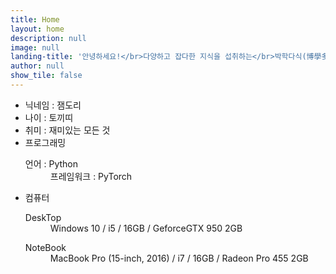 ```yaml
---
title: Home
layout: home
description: null
image: null
landing-title: '안녕하세요!</br>다양하고 잡다한 지식을 섭취하는</br>박학다식(博學多食) 블로그입니다'
author: null
show_tile: false
---
```




<ul>
<li>닉네임 : 잼도리</li>
<li>나이 : 토끼띠</li>
<li>취미 : 재미있는 모든 것</li>
<li>프로그래밍
<dl>
<dt>언어 : Python</dt>
<dd>프레임워크 : PyTorch</dd>
</dl>
</li>
<li>컴퓨터
<dl>
<dt>DeskTop</dt>
<dd>Windows 10 / i5 / 16GB / GeforceGTX 950 2GB</dd>
</dl>
<dl>
<dt>NoteBook</dt>
<dd>MacBook Pro (15-inch, 2016) / i7 / 16GB / Radeon Pro 455 2GB</dd>
</dl>
</li>
</ul>
